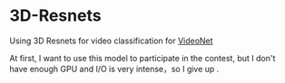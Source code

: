 # 3D-Resnets
Using 3D Resnets for video classification for [VideoNet](http://challenge.ai.videojj.com/)

At first, I want to use this model to participate in the contest, but I don't have enough GPU and I/O is very intense，so I give up .


